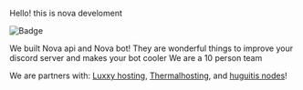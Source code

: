 Hello! this is nova develoment

![Badge](https://cdn.thermalhosting.com/u/4E7Hzl.png)

We built Nova api and Nova bot!
They are wonderful things to improve your discord server and makes your bot cooler
We are a 10 person team 

We are partners with: [Luxxy hosting](), [Thermalhosting](), and [huguitis nodes]()!
